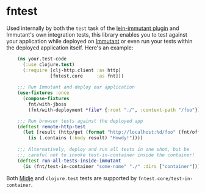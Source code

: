 # fntest

Used internally by both the `test` task of the
[lein-immutant plugin](https://github.com/immutant/lein-immutant) and
Immutant's own integration tests, this library enables you to test
against your application while deployed on
[Immutant](http://immutant.org) or even run your tests within the
deployed application itself. Here's an example:

```clojure
    (ns your.test-code
      (:use clojure.test)
      (:require [clj-http.client :as http]
                [fntest.core     :as fnt]))
    
    ;;; Run Immutant and deploy our application
    (use-fixtures :once
      (compose-fixtures
        fnt/with-jboss
        (fnt/with-deployment *file* {:root "./", :context-path "/foo"})))

    ;;; Run browser tests against the deployed app
    (deftest remote-http-test
      (let [result (http/get (format "http://localhost:%d/foo" (fnt/offset-port :http)))]
        (is (.contains (:body result) "Howdy!"))))
        
    ;;; Alternatively, deploy and run all tests in one shot, but be
    ;;; careful not to invoke test-in-container inside the container!
    (deftest run-all-tests-inside-immutant
      (is (fnt/test-in-container "some-name" "./" :dirs ["container"])))
```

Both [Midje](https://github.com/marick/Midje) and `clojure.test` tests
are supported by `fntest.core/test-in-container`.
